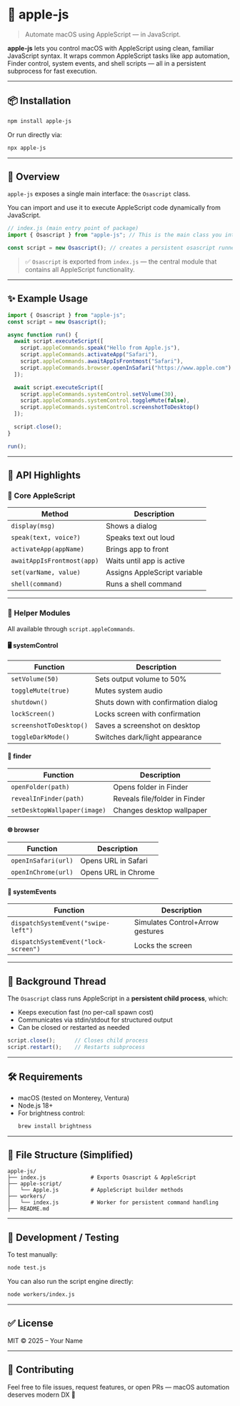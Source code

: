 
# 🍎 apple-js

> Automate macOS using AppleScript — in JavaScript.

**apple-js** lets you control macOS with AppleScript using clean, familiar JavaScript syntax. It wraps common AppleScript tasks like app automation, Finder control, system events, and shell scripts — all in a persistent subprocess for fast execution.

---

## 📦 Installation

```bash
npm install apple-js
```

Or run directly via:

```bash
npx apple-js
```

---

## 🧠 Overview

`apple-js` exposes a single main interface: the `Osascript` class.

You can import and use it to execute AppleScript code dynamically from JavaScript.

```js
// index.js (main entry point of package)
import { Osascript } from "apple-js"; // This is the main class you interact with

const script = new Osascript(); // creates a persistent osascript runner
```

> ✅ `Osascript` is exported from `index.js` — the central module that contains all AppleScript functionality.

---

## ✨ Example Usage

```js
import { Osascript } from "apple-js";
const script = new Osascript();

async function run() {
  await script.executeScript([
    script.appleCommands.speak("Hello from Apple.js"),
    script.appleCommands.activateApp("Safari"),
    script.appleCommands.awaitAppIsFrontmost("Safari"),
    script.appleCommands.browser.openInSafari("https://www.apple.com")
  ]);

  await script.executeScript([
    script.appleCommands.systemControl.setVolume(30),
    script.appleCommands.systemControl.toggleMute(false),
    script.appleCommands.systemControl.screenshotToDesktop()
  ]);

  script.close();
}

run();
```

---

## 🔧 API Highlights

### 📜 Core AppleScript

| Method                        | Description                            |
|------------------------------|----------------------------------------|
| `display(msg)`               | Shows a dialog                         |
| `speak(text, voice?)`        | Speaks text out loud                   |
| `activateApp(appName)`       | Brings app to front                    |
| `awaitAppIsFrontmost(app)`   | Waits until app is active              |
| `set(varName, value)`        | Assigns AppleScript variable           |
| `shell(command)`             | Runs a shell command                   |

---

### 🧩 Helper Modules

All available through `script.appleCommands`.

#### 🖥 systemControl

| Function                      | Description                             |
|------------------------------|-----------------------------------------|
| `setVolume(50)`              | Sets output volume to 50%               |
| `toggleMute(true)`           | Mutes system audio                      |
| `shutdown()`                 | Shuts down with confirmation dialog     |
| `lockScreen()`               | Locks screen with confirmation          |
| `screenshotToDesktop()`      | Saves a screenshot on desktop           |
| `toggleDarkMode()`           | Switches dark/light appearance          |

#### 📁 finder

| Function                        | Description                        |
|--------------------------------|------------------------------------|
| `openFolder(path)`             | Opens folder in Finder             |
| `revealInFinder(path)`         | Reveals file/folder in Finder      |
| `setDesktopWallpaper(image)`   | Changes desktop wallpaper          |

#### 🌐 browser

| Function                           | Description                        |
|-----------------------------------|------------------------------------|
| `openInSafari(url)`               | Opens URL in Safari                |
| `openInChrome(url)`               | Opens URL in Chrome                |

#### 🧠 systemEvents

| Function                            | Description                        |
|------------------------------------|------------------------------------|
| `dispatchSystemEvent("swipe-left")`| Simulates Control+Arrow gestures   |
| `dispatchSystemEvent("lock-screen")`| Locks the screen                   |

---

## 🔀 Background Thread

The `Osascript` class runs AppleScript in a **persistent child process**, which:

- Keeps execution fast (no per-call spawn cost)
- Communicates via stdin/stdout for structured output
- Can be closed or restarted as needed

```js
script.close();      // Closes child process
script.restart();    // Restarts subprocess
```

---

## 🛠 Requirements

- macOS (tested on Monterey, Ventura)
- Node.js 18+
- For brightness control:  
  ```bash
  brew install brightness
  ```

---

## 📁 File Structure (Simplified)

```
apple-js/
├── index.js              # Exports Osascript & AppleScript
├── apple-script/
│   └── Apple.js          # AppleScript builder methods
├── workers/
│   └── index.js          # Worker for persistent command handling
├── README.md
```

---

## 🧪 Development / Testing

To test manually:
```bash
node test.js
```

You can also run the script engine directly:

```bash
node workers/index.js
```

---

## ✅ License

MIT © 2025 – Your Name

---

## 🤝 Contributing

Feel free to file issues, request features, or open PRs — macOS automation deserves modern DX 🚀
